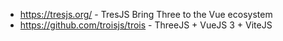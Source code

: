 - https://tresjs.org/ - TresJS Bring Three to the Vue ecosystem
- https://github.com/troisjs/trois - ThreeJS + VueJS 3 + ViteJS 
